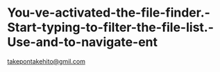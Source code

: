 # You-ve-activated-the-file-finder.-Start-typing-to-filter-the-file-list.-Use-and-to-navigate-ent
takepontakehito@gmil.com
